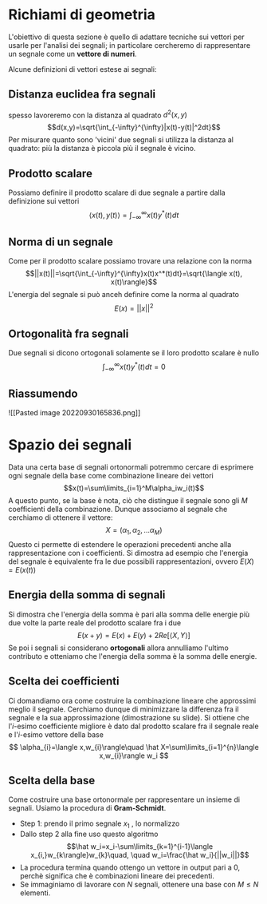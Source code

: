# Richiami di geometria

L'obiettivo di questa sezione è quello di adattare tecniche sui vettori per usarle per l'analisi dei segnali; in particolare cercheremo di rappresentare un segnale come un **vettore di numeri**.

Alcune definizioni di vettori estese ai segnali:

## Distanza euclidea fra segnali
spesso lavoreremo con la distanza al  quadrato $d^2(x,y)$$$d(x,y)=\sqrt{\int_{-\infty}^{\infty}|x(t)-y(t)|^2dt}$$
Per misurare quanto sono 'vicini' due segnali si utilizza la distanza al quadrato: più la distanza è piccola più il segnale è vicino.

## Prodotto scalare
Possiamo definire il prodotto scalare di due segnale a partire dalla definizione sui vettori$$\langle x(t), y(t)\rangle=\int_{-\infty}^{\infty}x(t)y^*(t)dt$$
## Norma di un segnale
Come per il prodotto scalare possiamo trovare una relazione con la norma$$||x(t)||=\sqrt{\int_{-\infty}^{\infty}x(t)x^*(t)dt}=\sqrt{\langle x(t), x(t)\rangle}$$
L'energia del segnale si può anceh definire come la norma al quadrato
$$E(x)=||x||^2$$
## Ortogonalità fra segnali
Due segnali si dicono ortogonali solamente se il loro prodotto scalare è nullo
$$
\int_{-\infty}^{\infty}x(t)y^*(t)dt=0
$$
## Riassumendo

![[Pasted image 20220930165836.png]]



# Spazio dei segnali

Data una certa base di segnali ortonormali potremmo cercare di esprimere ogni segnale della base come combinazione lineare dei vettori$$x(t)=\sum\limits_{i=1}^M\alpha_iw_i(t)$$
A questo punto, se la base è nota, ciò che distingue il segnale sono gli $M$ coefficienti della combinazione.
Dunque associamo al segnale che cerchiamo di ottenere il vettore: $$X=(\alpha_1,\alpha_2,...\alpha_M)$$
Questo ci permette di estendere le operazioni precedenti anche alla rappresentazione con i coefficienti.
Si dimostra ad esempio che l'energia del segnale è equivalente fra le due possibili rappresentazioni, ovvero $E(X)=E(x(t))$

## Energia della somma di segnali
Si dimostra che l'energia della somma è pari alla somma delle energie più due volte la parte reale del prodotto scalare fra i due$$E(x+y)=E(x)+E(y)+2Re[\langle X, Y\rangle]$$
Se poi i segnali si considerano **ortogonali** allora annulliamo l'ultimo contributo e otteniamo che l'energia della somma è la somma delle energie.

## Scelta dei coefficienti
Ci domandiamo ora come costruire la combinazione lineare che approssimi meglio il segnale.
Cerchiamo dunque di minimizzare la differenza fra il segnale e la sua approssimazione (dimostrazione su slide).
Si ottiene che l'$i$-esimo coefficiente migliore è dato dal prodotto scalare fra il segnale reale e l'$i$-esimo vettore della base
$$
\alpha_{i}=\langle x,w_{i}\rangle\quad \hat X=\sum\limits_{i=1}^{n}\langle x,w_{i}\rangle w_i
$$
## Scelta della base
Come costruire una base ortonormale per rappresentare un insieme di segnali.
Usiamo la procedura di **Gram-Schmidt**.
- Step 1: prendo il primo segnale $x_1$ , lo normalizzo
- Dallo step 2 alla fine uso questo algoritmo $$\hat w_i=x_i-\sum\limits_{k=1}^{i-1}\langle x_{i,}w_{k\rangle}w_{k}\quad, \quad w_i=\frac{\hat w_i}{||w_i||}$$
- La procedura termina quando ottengo un vettore in output pari a 0, perchè significa che è combinazioni lineare dei precedenti.
- Se immaginiamo di lavorare con $N$ segnali, ottenere una base con $M\leq N$ elementi.